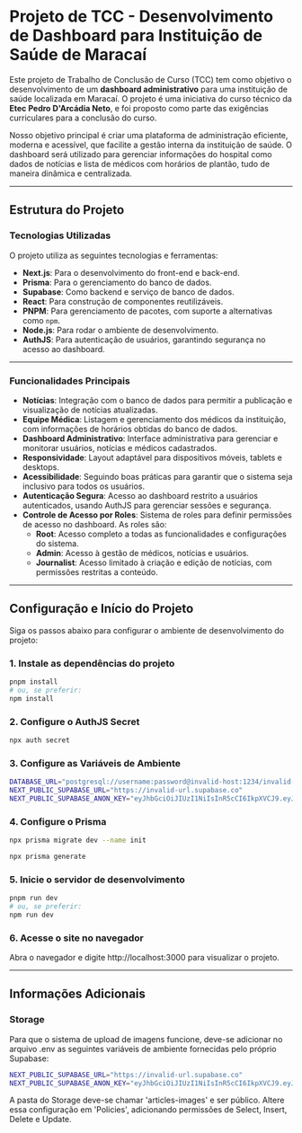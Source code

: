 # Projeto de TCC - Desenvolvimento de Dashboard para Instituição de Saúde de Maracaí

Este projeto de Trabalho de Conclusão de Curso (TCC) tem como objetivo o desenvolvimento de um **dashboard administrativo** para uma instituição de saúde localizada em Maracaí. O projeto é uma iniciativa do curso técnico da **Etec Pedro D'Arcádia Neto**, e foi proposto como parte das exigências curriculares para a conclusão do curso.

Nosso objetivo principal é criar uma plataforma de administração eficiente, moderna e acessível, que facilite a gestão interna da instituição de saúde. O dashboard será utilizado para gerenciar informações do hospital como dados de notícias e lista de médicos com horários de plantão, tudo de maneira dinâmica e centralizada.

---

## Estrutura do Projeto

### Tecnologias Utilizadas

O projeto utiliza as seguintes tecnologias e ferramentas:
- **Next.js**: Para o desenvolvimento do front-end e back-end.
- **Prisma**: Para o gerenciamento do banco de dados.
- **Supabase**: Como backend e serviço de banco de dados.
- **React**: Para construção de componentes reutilizáveis.
- **PNPM**: Para gerenciamento de pacotes, com suporte a alternativas como `npm`.
- **Node.js**: Para rodar o ambiente de desenvolvimento.
- **AuthJS**: Para autenticação de usuários, garantindo segurança no acesso ao dashboard.

---

### Funcionalidades Principais

- **Notícias**: Integração com o banco de dados para permitir a publicação e visualização de notícias atualizadas.
- **Equipe Médica**: Listagem e gerenciamento dos médicos da instituição, com informações de horários obtidas do banco de dados.
- **Dashboard Administrativo**: Interface administrativa para gerenciar e monitorar usuários, notícias e médicos cadastrados.
- **Responsividade**: Layout adaptável para dispositivos móveis, tablets e desktops.
- **Acessibilidade**: Seguindo boas práticas para garantir que o sistema seja inclusivo para todos os usuários.
- **Autenticação Segura**: Acesso ao dashboard restrito a usuários autenticados, usando AuthJS para gerenciar sessões e segurança.
- **Controle de Acesso por Roles**: Sistema de roles para definir permissões de acesso no dashboard. As roles são:
  - **Root**: Acesso completo a todas as funcionalidades e configurações do sistema.
  - **Admin**: Acesso à gestão de médicos, notícias e usuários.
  - **Journalist**: Acesso limitado à criação e edição de notícias, com permissões restritas a conteúdo.


---

## Configuração e Início do Projeto

Siga os passos abaixo para configurar o ambiente de desenvolvimento do projeto:

### 1. Instale as dependências do projeto
```bash
pnpm install
# ou, se preferir:
npm install
```

### 2. Configure o AuthJS Secret
```bash
npx auth secret
```

### 3. Configure as Variáveis de Ambiente
```bash
DATABASE_URL="postgresql://username:password@invalid-host:1234/invalid-db"
NEXT_PUBLIC_SUPABASE_URL="https://invalid-url.supabase.co"
NEXT_PUBLIC_SUPABASE_ANON_KEY="eyJhbGciOiJIUzI1NiIsInR5cCI6IkpXVCJ9.eyJpc3MiOiJzdXBhYmFzZSIsInJlZiI6IkpVY2lXbDBZYVNTV0hQb3BzYWIyZG8iLCJyb2xlIjoiY2xpZW50IiwiYWF0IjoxNjk3MzYyMDk2LCJleHAiOjE4OTcxNjI3OTZ9.invalid-key"
```

### 4. Configure o Prisma
```bash
npx prisma migrate dev --name init

npx prisma generate
```

### 5. Inicie o servidor de desenvolvimento
```bash
pnpm run dev
# ou, se preferir:
npm run dev
```

### 6. Acesse o site no navegador
Abra o navegador e digite http://localhost:3000 para visualizar o projeto.

---

## Informações Adicionais

### Storage
Para que o sistema de upload de imagens funcione, deve-se adicionar no arquivo .env as seguintes variáveis de ambiente fornecidas pelo próprio Supabase:
```bash
NEXT_PUBLIC_SUPABASE_URL="https://invalid-url.supabase.co"
NEXT_PUBLIC_SUPABASE_ANON_KEY="eyJhbGciOiJIUzI1NiIsInR5cCI6IkpXVCJ9.eyJpc3MiOiJzdXBhYmFzZSIsInJlZiI6IkpVY2lXbDBZYVNTV0hQb3BzYWIyZG8iLCJyb2xlIjoiY2xpZW50IiwiYWF0IjoxNjk3MzYyMDk2LCJleHAiOjE4OTcxNjI3OTZ9.invalid-key"
```
A pasta do Storage deve-se chamar 'articles-images' e ser público. Altere essa configuração em 'Policies', adicionando permissões de Select, Insert, Delete e Update.